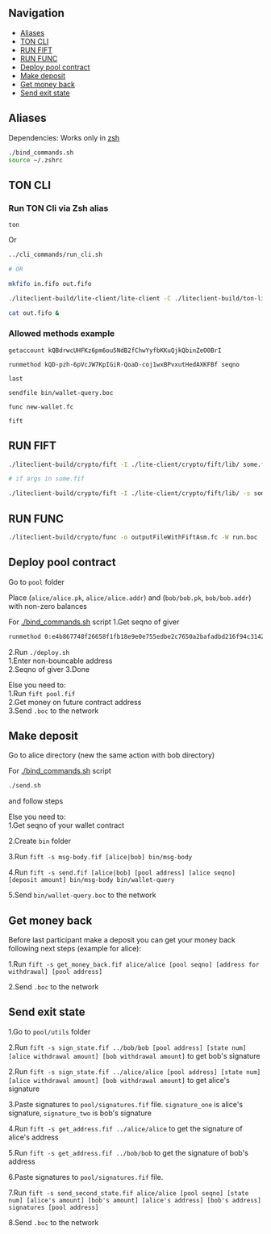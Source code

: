 ## Navigation
- [Aliases](#aliases)
- [TON CLI](#ton-cli)
- [RUN FIFT](#run-fift)
- [RUN FUNC](#run-func)
- [Deploy pool contract](#deploy-pool-contract)
- [Make deposit](#make-deposit)
- [Get money back](#get-money-back)
- [Send exit state](#send-exit-state)

## Aliases
Dependencies: 
Works only in [zsh](https://github.com/robbyrussell/oh-my-zsh)
```bash
./bind_commands.sh
source ~/.zshrc
```

## TON CLI
### Run TON Cli via Zsh alias
```
ton
```
Or
```bash
../cli_commands/run_cli.sh

# OR

mkfifo in.fifo out.fifo

./liteclient-build/lite-client/lite-client -C ./liteclient-build/ton-lite-client-test1.config.json > out.fifo < in.fifo &

cat out.fifo &
```

### Allowed methods example  
```
getaccount kQBdrwcUHFKz6pm6ou5NdB2fChwYyfbKKuQjkQbinZeO0BrI

runmethod kQD-pzh-6pVcJW7KpIGiR-QoaD-coj1wxBPvxutHedAXKFBf seqno

last

sendfile bin/wallet-query.boc

func new-wallet.fc

fift
```

## RUN FIFT

```bash
./liteclient-build/crypto/fift -I ./lite-client/crypto/fift/lib/ some.fif

# if args in some.fif

./liteclient-build/crypto/fift -I ./lite-client/crypto/fift/lib/ -s some.fif arg1 arg2 ...
```

## RUN FUNC

```bash
./liteclient-build/crypto/func -o outputFileWithFiftAsm.fc -W run.boc ./lite-client/crypto/smartcont/stdlib.fc some.fc
```

## Deploy pool contract
Go to `pool` folder

Place  (`alice/alice.pk`, `alice/alice.addr`) and (`bob/bob.pk`, `bob/bob.addr`) with non-zero balances

For [./bind_commands.sh](#aliases) script
1.Get seqno of giver
```bash
runmethod 0:e4b867748f26658f1fb18e9e0e755edbe2c7650a2bafadbd216f94c3142385e2 seqno
```
2.Run `./deploy.sh`  
  1.Enter non-bouncable address  
  2.Seqno of giver
  3.Done   

Else you need to:  
1.Run `fift pool.fif`  
2.Get money on future contract address     
3.Send `.boc` to the network     
 
## Make deposit

Go to alice directory (new the same action with bob directory)

For [./bind_commands.sh](#aliases) script
```bash
./send.sh
```
and follow steps  

Else you need to:  
1.Get seqno of your wallet contract  

2.Create `bin` folder  

3.Run `fift -s msg-body.fif [alice|bob] bin/msg-body`  

4.Run `fift -s send.fif [alice|bob] [pool address] [alice seqno] [deposit amount] bin/msg-body bin/wallet-query`  

5.Send `bin/wallet-query.boc` to the network  

## Get money back

Before last participant make a deposit you can get your money back following next steps (example for alice):

1.Run `fift -s get_money_back.fif alice/alice [pool seqno] [address for withdrawal] [pool address]`

2.Send `.boc` to the network

## Send exit state
1.Go to `pool/utils` folder

2.Run `fift -s sign_state.fif ../bob/bob [pool address] [state num] [alice withdrawal amount] [bob withdrawal amount]` to get bob's signature

2.Run `fift -s sign_state.fif ../alice/alice [pool address] [state num] [alice withdrawal amount] [bob withdrawal amount]` to get alice's signature

3.Paste signatures to `pool/signatures.fif` file. `signature_one` is alice's signature, `signature_two` is bob's signature

4.Run `fift -s get_address.fif ../alice/alice` to get the signature of alice's address

5.Run `fift -s get_address.fif ../bob/bob` to get the signature of bob's address

6.Paste signatures to `pool/signatures.fif` file.

7.Run `fift -s send_second_state.fif alice/alice [pool seqno] [state num] [alice's amount] [bob's amount] [alice's address] [bob's address] signatures [pool address]`

8.Send `.boc` to the network
